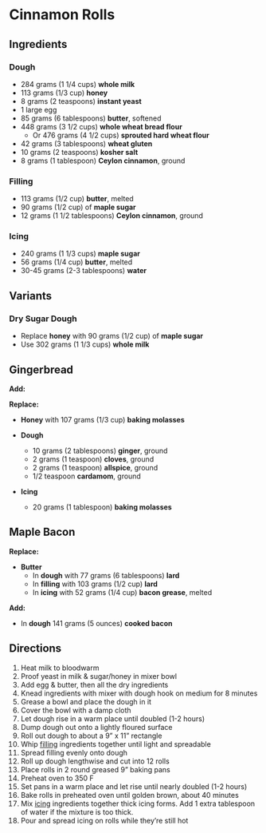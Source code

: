 # Cinnamon Rolls

## Ingredients

### Dough

- 284 grams (1 1/4 cups) **whole milk**
- 113 grams (1/3 cup) **honey**
- 8 grams (2 teaspoons) **instant yeast**
- 1 large egg
- 85 grams (6 tablespoons) **butter**, softened
- 448 grams (3 1/2 cups) **whole wheat bread flour**
    - Or 476 grams (4 1/2 cups) **sprouted hard wheat flour**
- 42 grams (3 tablespoons) **wheat gluten**
- 10 grams (2 teaspoons) **kosher salt**
- 8 grams (1 tablespoon) **Ceylon cinnamon**, ground

### Filling

- 113 grams (1/2 cup) **butter**, melted
- 90 grams (1/2 cup) of **maple sugar**
- 12 grams (1 1/2 tablespoons) **Ceylon cinnamon**, ground

### Icing

- 240 grams (1 1/3 cups) **maple sugar**
- 56 grams (1/4 cup) **butter**, melted
- 30-45 grams (2-3 tablespoons) **water**

## Variants

### Dry Sugar Dough

- Replace **honey** with 90 grams (1/2 cup) of **maple sugar**
- Use 302 grams (1 1/3 cups) **whole milk**

## Gingerbread

**Add:**

**Replace:**

- **Honey** with 107 grams (1/3 cup) **baking molasses**

- **Dough**
    - 10 grams (2 tablespoons) **ginger**, ground
    - 2 grams (1 teaspoon) **cloves**, ground
    - 2 grams (1 teaspoon) **allspice**, ground
    - 1/2 teaspoon **cardamom**, ground
- **Icing**
    - 20 grams (1 tablespoon) **baking molasses**

## Maple Bacon

**Replace:**

- **Butter**
    - In **dough** with 77 grams (6 tablespoons) **lard**
    - In **filling** with 103 grams (1/2 cup) **lard**
    - In **icing** with 52 grams (1/4 cup) **bacon grease**, melted

**Add:**

- In **dough** 141 grams (5 ounces) **cooked bacon**

## Directions

1. Heat milk to bloodwarm
1. Proof yeast in milk & sugar/honey in mixer bowl
1. Add egg & butter, then all the dry ingredients
1. Knead ingredients with mixer with dough hook on medium for 8 minutes
1. Grease a bowl and place the dough in it
1. Cover the bowl with a damp cloth
1. Let dough rise in a warm place until doubled (1-2 hours)
1. Dump dough out onto a lightly floured surface
1. Roll out dough to about a 9” x 11” rectangle
1. Whip [filling](#filling) ingredients together until light and spreadable
1. Spread filling evenly onto dough
1. Roll up dough lengthwise and cut into 12 rolls
1. Place rolls in 2 round greased 9” baking pans
1. Preheat oven to 350 F
1. Set pans in a warm place and let rise until nearly doubled (1-2 hours)
1. Bake rolls in preheated oven until golden brown, about 40 minutes
1. Mix [icing](#icing) ingredients together thick icing forms. Add 1 extra tablespoon of water if the mixture is too thick.
1. Pour and spread icing on rolls while they’re still hot
